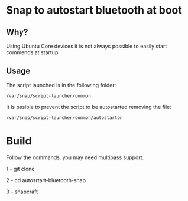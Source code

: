 # Snap to autostart bluetooth at boot



## Why?
Using Ubuntu Core devices it is not always possible to easily start commends at startup

## Usage
The script launched is in the following folder:  

    /var/snap/script-launcher/common
    

It is pssible to prevent the script to be autostarted removing the file:
   
    /var/snap/script-launcher/common/autostarton
    


# Build

Follow the commands. you may need multipass support.


1 - git clone 

2 - cd autosrtart-bluetooth-snap


3 - snapcraft

